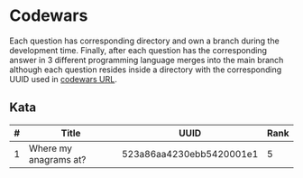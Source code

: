# Codewars

Each question has corresponding directory and own a branch during the
development time. Finally, after each question has the corresponding answer
in 3 different programming language merges into the main branch although
each question resides inside a directory with the corresponding UUID
used in [codewars URL](codewars.com/kata/{UUID}).

## Kata

| #   | Title                 | UUID                      | Rank |
|-----|-----------------------|---------------------------|------|
| 1   | Where my anagrams at? | 523a86aa4230ebb5420001e1  | 5    |

